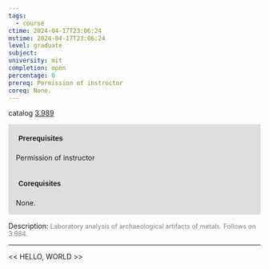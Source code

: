 ```yaml
---
tags:
  - course
ctime: 2024-04-17T23:06:24
mstime: 2024-04-17T23:06:24
level: graduate
subject: 
university: mit
completion: open
percentage: 0
prereq: Permission of instructor
coreq: None.
---
```


catalog [3.989](http://student.mit.edu/catalog/m3b.html#3.989)

<span style="display: block; padding: 15px; background-color: rgb(100, 100, 100, 0.2);"><font id="m_prereq2984_0" style="display: block; font-family: Arial, sans-serif; font-weight: bold; padding: 5px">Prerequisites</font><br><span id="prereq2984_0">Permission of instructor</span></span>
<span style="display: block; padding: 15px; background-color: rgb(100, 100, 100, 0.2);"><font id="m_coreq2984_0" style="display: block; font-family: Arial, sans-serif; font-weight: bold; padding: 5px">Corequisites</font><br><span id="coreq2984_0">None.</span></span>

<font style="">Description:</font>
<font style="color: grey; font-size: 0.8rem;">Laboratory analysis of archaeological artifacts of metals. Follows on 3.984.</font>



---

<< HELLO, WORLD >>

